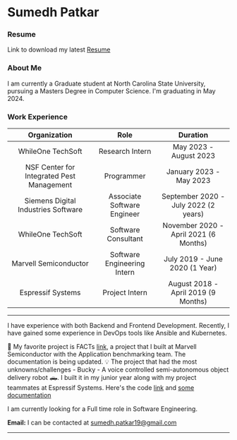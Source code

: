 # Sumedh Patkar

### Resume
Link to download my latest [Resume](https://drive.google.com/file/d/1EpxjwPZGPvGuZ51nnZmzVzEOiTrvTDj2/view?usp=share_link)

### About Me

I am currently a Graduate student at North Carolina State University, pursuing a Masters Degree in Computer Science. I'm graduating in May 2024.

### Work Experience

|                Organization               |             Role            |                Duration               |
|:-----------------------------------------:|:---------------------------:|:-------------------------------------:|
|             WhileOne TechSoft             |       Research Intern       |         May 2023 - August 2023        |
| NSF Center for Integrated Pest Management |          Programmer         |         January 2023 - May 2023       |
|    Siemens Digital Industries Software    | Associate Software Engineer |  September 2020 - July 2022 (2 years) |
|             WhileOne TechSoft             |     Software Consultant     | November 2020 - April 2021 (6 Months) |
|           Marvell Semiconductor           | Software Engineering Intern |     July 2019 - June 2020 (1 Year)    |
|             Espressif Systems             |        Project Intern       |  August 2018 - April 2019 (9 Months)  |

---

I have experience with both Backend and Frontend Development. Recently, I have gained some experience in DevOps tools like Ansible and Kubernetes.

👑 My favorite project is FACTs [link](https://github.com/Sumedh-Patkar/BenchmarkingDiffTool), a project that I built at Marvell Semiconductor with the Application benchmarking team. The documentation is being updated.
💡 The project that had the most unknowns/challenges - Bucky - A voice controlled semi-autonomous object delivery robot 🛻. I built it in my junior year along with my project teammates at Espressif Systems. Here's the code [link](https://github.com/Ronit-j/Bucky) and [some documentation](https://docs.google.com/document/d/1F9a7XMYrP_Ipbk7eHiBAKLD-HhrGJjSO3n7lAkVn6Kw/edit?usp=sharing)

I am currently looking for a Full time role in Software Engineering.

**Email:** I can be contacted at [sumedh.patkar19@gmail.com](mailto:sumedh.patkar19@gmail.com)

---

<!--
**Sumedh-Patkar/Sumedh-Patkar** is a ✨ _special_ ✨ repository because its `README.md` (this file) appears on your GitHub profile.

Here are some ideas to get you started:

### Hi there 👋
- 🔭 I’m currently working on ...
- 🌱 I’m currently learning ...
- 👯 I’m looking to collaborate on ...
- 🤔 I’m looking for help with ...
- 💬 Ask me about ...
- 📫 How to reach me: ...
- 😄 Pronouns: ...
- ⚡ Fun fact: ...
-->
